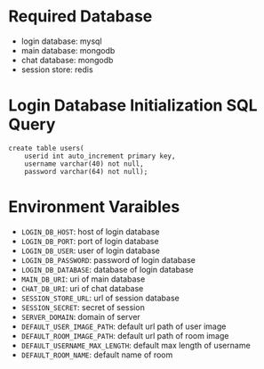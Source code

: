 # Required Database
- login database: mysql
- main database: mongodb
- chat database: mongodb
- session store: redis

# Login Database Initialization SQL Query
```
create table users(
    userid int auto_increment primary key,
    username varchar(40) not null,
    password varchar(64) not null);
```

# Environment Varaibles
- `LOGIN_DB_HOST`: host of login database
- `LOGIN_DB_PORT`: port of login database
- `LOGIN_DB_USER`: user of login database
- `LOGIN_DB_PASSWORD`: password of login database
- `LOGIN_DB_DATABASE`: database of login database
- `MAIN_DB_URI`: uri of main database
- `CHAT_DB_URI`: uri of chat database
- `SESSION_STORE_URL`: url of session database
- `SESSION_SECRET`: secret of session
- `SERVER_DOMAIN`: domain of server
- `DEFAULT_USER_IMAGE_PATH`: default url path of user image
- `DEFAULT_ROOM_IMAGE_PATH`: default url path of room image
- `DEFAULT_USERNAME_MAX_LENGTH`: default max length of username
- `DEFAULT_ROOM_NAME`: default name of room